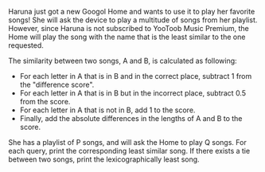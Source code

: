 Haruna just got a new Googol Home and wants to use it to play her favorite songs! She will ask the device to play a multitude of songs from her playlist.
However, since Haruna is not subscribed to YooToob Music Premium, the Home will play the song with the name that is the least similar to the one requested.

The similarity between two songs, A and B, is calculated as following:
- For each letter in A that is in B and in the correct place, subtract 1 from the "difference score".
- For each letter in A that is in B but in the incorrect place, subtract 0.5 from the score.
- For each letter in A that is not in B, add 1 to the score.
- Finally, add the absolute differences in the lengths of A and B to the score.

She has a playlist of P songs, and will ask the Home to play Q songs. For each query, print the corresponding least similar song. If there exists a tie between two songs, print the lexicographically least song.